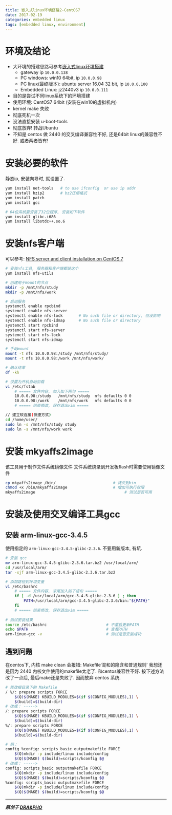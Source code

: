```yaml
---
title: 嵌入式linux环境搭建2-CentOS7
date: 2017-02-19
categories: embedded linux
tags: [embedded linux, environment]
---
```



# 环境及结论

- 大环境的搭建思路可参考[嵌入式linux环境搭建](https://draapho.github.io/2017/02/16/1705-linux-env/)
  - gateway ip `10.0.0.138`
  - PC windows: win10 64bit, ip `10.0.0.98`
  - PC linux(最终版本): ubuntu server 16.04 32 bit, ip `10.0.0.100`
  - Embedded Linux: jz2440v3 ip `10.0.0.111`
- 目的是尝试不同linux系统下的环境搭建
- 使用环境: CentOS7 64bit (安装在win10的虚拟机内)
- kernel make 失败
- 彻底死机一次
- 没法直接安装 u-boot-tools
- 彻底放弃! 转战Ubuntu
- 不知是 centos 做 2440 的交叉编译兼容性不好, 还是64bit linux的兼容性不好. 或者两者皆有!


# 安装必要的软件
静态ip, 安装向导时, 就设置了.

``` bash
yum install net-tools 	# to use ifconfig  or use ip addr
yum install bzip2		# bz2压缩格式
yum install patch
yum install gcc

# 64位系统要安装了32位程序, 安装如下软件
yum install glibc.i686
yum install libstdc++.so.6
```

# 安装nfs客户端

可以参考: [NFS server and client installation on CentOS 7](https://www.howtoforge.com/nfs-server-and-client-on-centos-7)

``` bash
# 安装nfs工具, 服务器和客户端都装这个
yum install nfs-utils

# 创建用于mount的节点
mkdir -p /mnt/nfs/study
mkdir -p /mnt/nfs/work

# 启动服务
systemctl enable rpcbind
systemctl enable nfs-server
systemctl enable nfs-lock       # No such file or directory, 但没影响
systemctl enable nfs-idmap      # No such file or directory
systemctl start rpcbind
systemctl start nfs-server
systemctl start nfs-lock
systemctl start nfs-idmap

# 手动mount
mount -t nfs 10.0.0.98:/study /mnt/nfs/study/
mount -t nfs 10.0.0.98:/work /mnt/nfs/work/

# 确认结果
df -kh

# 设置为开机自动加载
vi /etc/fstab
    # ===== 文件内容, 加入如下两句 =====
    10.0.0.98:/study   /mnt/nfs/study  nfs defaults 0 0
    10.0.0.98:/work    /mnt/nfs/work   nfs defaults 0 0
    # ===== 结束修改, 保存退出vim =====

// 建立软连接(快捷方式)
cd /home/user/
sudo ln -s /mnt/nfs/study study
sudo ln -s /mnt/nfs/work work
```


# 安装 mkyaffs2image

该工具用于制作文件系统镜像文件
文件系统烧录到开发板flash时需要使用镜像文件

``` bash
cp mkyaffs2image /bin/                         # 拷贝到bin
chmod +x /bin/mkyaffs2image                    # 增加可执行权限
mkyaffs2image                                       # 测试是否可用
```


# 安装及使用交叉编译工具gcc

## 安装 arm-linux-gcc-3.4.5

使用指定的 `arm-linux-gcc-3.4.5-glibc-2.3.6`. 不要用新版本, 有坑.

``` bash
# 安装 gcc
mv arm-linux-gcc-3.4.5-glibc-2.3.6.tar.bz2 /usr/local/arm/
cd /usr/local/arm/
tar -xjf arm-linux-gcc-3.4.5-glibc-2.3.6.tar.bz2

# 添加路径到环境变量
vi /etc/bashrc
    # ===== 文件内容, 末尾加入如下语句 =====
    if [ -d /usr/local/arm/gcc-3.4.5-glibc-2.3.6 ] ; then
        PATH=/usr/local/arm/gcc-3.4.5-glibc-2.3.6/bin:"${PATH}"
    fi
    # ===== 结束修改, 保存退出vim =====
    
# 测试安装结果
source /etc/bashrc							# 不重启更新PATH
echo $PATH									# 查看PATH
arm-linux-gcc -v							# 测试是否安装成功
```

## 遇到问题

在centos下, 内核 make clean 会报错: Makefile‘混和的隐含和普通规则’
我想还是因为 2440 内核文件使用的makefile太老了. 和centos兼容性不好.
按下述方法改了一点后, 最后make还是失败了. 因而放弃 centos 系统.

``` bash
# 修改根目录下的 Makefile
/ %/: prepare scripts FORCE
    $(Q)$(MAKE) KBUILD_MODULES=$(if $(CONFIG_MODULES),1) \
    $(build)=$(build-dir)
# 改成： ----->
/: prepare scripts FORCE
    $(Q)$(MAKE) KBUILD_MODULES=$(if $(CONFIG_MODULES),1) \
    $(build)=$(build-dir)
%/: prepare scripts FORCE
    $(Q)$(MAKE) KBUILD_MODULES=$(if $(CONFIG_MODULES),1) \
    $(build)=$(build-dir)

# 把：
config %config: scripts_basic outputmakefile FORCE
    $(Q)mkdir -p include/linux include/config
    $(Q)$(MAKE) $(build)=scripts/kconfig $@
# 改成： ----->
config: scripts_basic outputmakefile FORCE
    $(Q)mkdir -p include/linux include/config
    $(Q)$(MAKE) $(build)=scripts/kconfig $@
%config: scripts_basic outputmakefile FORCE
    $(Q)mkdir -p include/linux include/config
    $(Q)$(MAKE) $(build)=scripts/kconfig $@
```





----------

***原创于 [DRA&PHO](https://draapho.github.io/)***